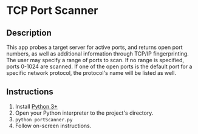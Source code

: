 # TCP Port Scanner

## Description
This app probes a target server for active ports, and returns open port numbers, as well as additional information through TCP/IP fingerprinting. The user may specify a range of ports to scan. If no range is specified, ports 0-1024 are scanned. If one of the open ports is the default port for a specific network protocol, the protocol's name will be listed as well.  

## Instructions
1. Install [Python 3+](https://www.python.org/downloads/) 
2. Open your Python interpreter to the project's directory. 
3. `python portScanner.py`
4. Follow on-screen instructions.
